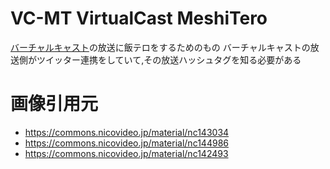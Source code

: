 # VC-MT VirtualCast MeshiTero

[バーチャルキャスト](https://virtualcast.jp/)の放送に飯テロをするためのもの
バーチャルキャストの放送側がツイッター連携をしていて,その放送ハッシュタグを知る必要がある

# 画像引用元
- https://commons.nicovideo.jp/material/nc143034
- https://commons.nicovideo.jp/material/nc144986
- https://commons.nicovideo.jp/material/nc142493
